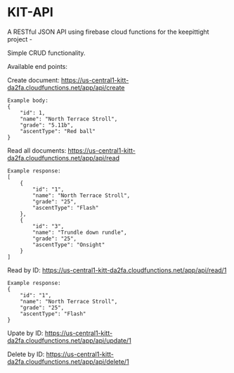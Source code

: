 # KIT-API
A RESTful JSON API using firebase cloud functions for the keepittight project -

Simple CRUD functionality.

Available end points:

Create document:
https://us-central1-kitt-da2fa.cloudfunctions.net/app/api/create

    Example body:
    {
        "id": 1,
        "name": "North Terrace Stroll",
        "grade": "5.11b",
        "ascentType": "Red ball"
    }

Read all documents:
https://us-central1-kitt-da2fa.cloudfunctions.net/app/api/read

    Example response:
    [
        {
            "id": "1",
            "name": "North Terrace Stroll",
            "grade": "25",
            "ascentType": "Flash"
        },
        {
            "id": "3",
            "name": "Trundle down rundle",
            "grade": "25",
            "ascentType": "Onsight"
        }
    ]

Read by ID:
https://us-central1-kitt-da2fa.cloudfunctions.net/app/api/read/1

    Example response:
    {
        "id": "1",
        "name": "North Terrace Stroll",
        "grade": "25",
        "ascentType": "Flash"
    }

Upate by ID:
https://us-central1-kitt-da2fa.cloudfunctions.net/app/api/update/1

Delete by ID:
https://us-central1-kitt-da2fa.cloudfunctions.net/app/api/delete/1
